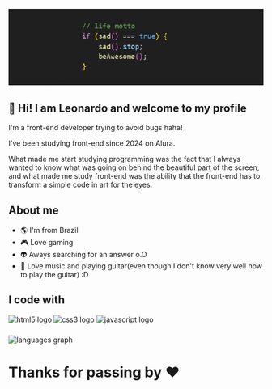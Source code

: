 ![Banner](banner.png)
## :tada: Hi! I am Leonardo and welcome to my profile
I'm a front-end developer trying to avoid bugs haha!

I've been studying front-end since 2024 on Alura.

What made me start studying programming was the fact that I always wanted to know what was going on behind the beautiful part of the screen, and what made me study front-end was the ability that the front-end has to transform a simple code in art for the eyes.

###

## About me
- 🌎 I'm from Brazil
- 🎮 Love gaming
- 👽 Aways searching for an answer o.O
- 🎸 Love music and playing guitar(even though I don't know very well how to play the guitar) :D

###

<h2 align="left">I code with</h2>
<div align="left">
  <img src="https://cdn.jsdelivr.net/gh/devicons/devicon/icons/html5/html5-original.svg" height="40" alt="html5 logo"  />
  <img src="https://cdn.jsdelivr.net/gh/devicons/devicon/icons/css3/css3-original.svg" height="40" alt="css3 logo"  />
  <img src="https://cdn.jsdelivr.net/gh/devicons/devicon/icons/javascript/javascript-original.svg" height="40" alt="javascript logo"  />
</div>

###

<div align="left">
  <img src="https://github-readme-stats.vercel.app/api/top-langs?username=LeozinGs&locale=en&hide_title=false&layout=compact&card_width=320&langs_count=5&theme=dracula&hide_border=false" height="150" alt="languages graph"  />
</div>

###

# Thanks for passing by ❤️

###
